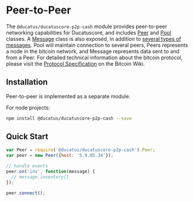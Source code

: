# Peer-to-Peer

The `@ducatus/ducatuscore-p2p-cash` module provides peer-to-peer networking capabilities for Ducatuscore, and includes [Peer](peer.md) and [Pool](pool.md) classes. A [Message](messages.md) class is also exposed, in addition to [several types of messages](messages.md). Pool will maintain connection to several peers, Peers represents a node in the bitcoin network, and Message represents data sent to and from a Peer. For detailed technical information about the bitcoin protocol, please visit the [Protocol Specification](https://en.bitcoin.it/wiki/Protocol_specification) on the Bitcoin Wiki.

## Installation

Peer-to-peer is implemented as a separate module.

For node projects:

```sh
npm install @ducatus/ducatuscore-p2p-cash --save
```

## Quick Start

```javascript
var Peer = require('@ducatus/ducatuscore-p2p-cash').Peer;
var peer = new Peer({host: '5.9.85.34'});

// handle events
peer.on('inv', function(message) {
  // message.inventory[]
});

peer.connect();
```
